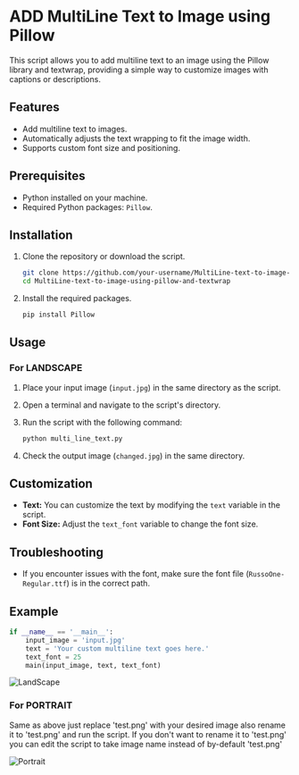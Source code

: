 # ADD MultiLine Text to Image using Pillow

This script allows you to add multiline text to an image using the Pillow library and textwrap, providing a simple way to customize images with captions or descriptions.

## Features

- Add multiline text to images.
- Automatically adjusts the text wrapping to fit the image width.
- Supports custom font size and positioning.

## Prerequisites

- Python installed on your machine.
- Required Python packages: `Pillow`.

## Installation

1. Clone the repository or download the script.

    ```bash
    git clone https://github.com/your-username/MultiLine-text-to-image-using-pillow-and-textwrap.git
    cd MultiLine-text-to-image-using-pillow-and-textwrap
    ```

2. Install the required packages.

    ```bash
    pip install Pillow
    ```

## Usage

### For LANDSCAPE

1. Place your input image (`input.jpg`) in the same directory as the script.

2. Open a terminal and navigate to the script's directory.

3. Run the script with the following command:

    ```bash
    python multi_line_text.py
    ```

4. Check the output image (`changed.jpg`) in the same directory.

## Customization

- **Text:** You can customize the text by modifying the `text` variable in the script.
- **Font Size:** Adjust the `text_font` variable to change the font size.

## Troubleshooting

- If you encounter issues with the font, make sure the font file (`RussoOne-Regular.ttf`) is in the correct path.

## Example

```python
if __name__ == '__main__':
    input_image = 'input.jpg'
    text = 'Your custom multiline text goes here.'
    text_font = 25
    main(input_image, text, text_font)
```

![LandScape ](https://github.com/legerise/MultiLine-text-to-image-using-pillow-and-textwrap/raw/master/for-LANDSCAPE/assets/changed.jpg)


### For PORTRAIT

Same as above just replace 'test.png' with your desired image also rename it to 'test.png' and run the script. If 
you don't want to rename it to 'test.png' you can edit the script to take image name instead of by-default 'test.png'

![Portrait ](https://github.com/legerise/MultiLine-text-to-image-using-pillow-and-textwrap/raw/master/assets/for-PORTRAIT/test.png)

